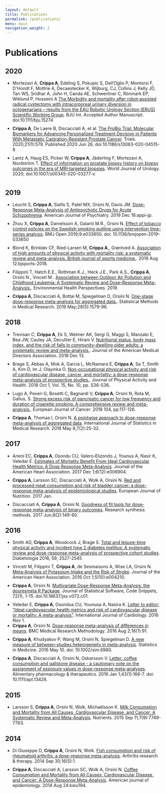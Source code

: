 ```yaml
---
layout: default
title: Publications
permalink: /publications/
menu: main
navigation_weight: 2
---
```


Publications
========

## 2020

<ul class="fa-ul">
  <li><a href="" target="_blank"><i class="fa-li fa fa-file-text"></i></a> 
Mortezavi A, <b>Crippa A</b>, Edeling S, Pokupic S, Dell’Oglio P, Montorsi F, D'Hondt F, Mottrie A, Decaestecker K, Wijburg, CJ, Collins J, Kelly JD, Tan WS, Sridhar A, John H, Canda AE, Schwentner C, Rönmark EP, Wiklund P, Hosseini A <a href="" target="_blank"> The Morbidity and mortality after robot‐assisted radical cystectomy with intracorporeal urinary diversion in octogenarians – results from the EAU Robotic Urology Section (ERUS) Scientific Working Group</a>. BJU Int. Accepted Author Manuscript. doi:10.1111/bju.15274
</li>

<div style="height:10px"></div>
  <li><a href="" target="_blank"><i class="fa-li fa fa-file-text"></i></a> 
<b>Crippa A</b>, De Laere B, Discacciati A, et al. <a href="https://pubmed.ncbi.nlm.nih.gov//32586393/" target="_blank"> The ProBio Trial: Molecular Biomarkers for Advancing Personalized Treatment Decision in Patients With Metastatic Castration-Resistant Prostate Cancer</a>. Trials. 2020;21(1):579. Published 2020 Jun 26. doi:10.1186/s13063-020-04515-8
</li>
<div style="height:10px"></div>

  <li><a href="" target="_blank"><i class="fa-li fa fa-file-text"></i></a> 
Lantz A, Haug ES, Picker W, <b>Crippa A</b>, Jäderling F, Mortezavi A, Nordström T. <a href="https://pubmed.ncbi.nlm.nih.gov/32472278/" target="_blank">Effect of information on prostate biopsy history on biopsy outcomes in the era of MRI‑targeted biopsies</a>. World Journal of Urology. 2020; doi:10.1007/s00345-020-03277-x
</li>
<div style="height:10px"></div>
	
</ul>


## 2019

<ul class="fa-ul">
  <li><a href="" target="_blank"><i class="fa-li fa fa-file-text"></i></a> 
Leucht S, <b>Crippa A</b>, Siafis S, Patel MX, Orsini N, Davis JM. <a href="https://www.ncbi.nlm.nih.gov/pubmed/31838873" target="_blank"> Dose-Response Meta-Analysis of Antipsychotic Drugs for Acute Schizophrenia</a>. American Journal of Psychiatry. 2019 Dec 16:appi-jp.
</li>
<div style="height:10px"></div>

  <li><a href="" target="_blank"><i class="fa-li fa fa-file-text"></i></a> 
Zhou X, <b>Crippa A</b>, Danielsson A, Galanti M.R., Orsini N. <a href="https://www.ncbi.nlm.nih.gov/pubmed/31843849" target="_blank"> Effect of tobacco control policies on the Swedish smoking quitline using intervention time-series analysis</a>. BMJ Open 2019;9:e033650. doi: 10.1136/bmjopen-2019-033650
</li>
<div style="height:10px"></div>

  <li><a href="" target="_blank"><i class="fa-li fa fa-file-text"></i></a> 
Blond K, Brinkløv CF, Ried-Larsen M, <b>Crippa A</b>,, Grøntved A. <a href="https://www.ncbi.nlm.nih.gov/pubmed/31406017" target="_blank"> Association of high amounts of physical activity with mortality risk: a systematic review and meta-analysis. British journal of sports medicine.</a>. 2019 Aug 12:bjsports-2018.
</li>
<div style="height:10px"></div>

  <li><a href="https://www.ncbi.nlm.nih.gov/pmc/articles/PMC6785230/" target="_blank"><i class="fa-li fa fa-file-text"></i></a> 
Filippini T, Hatch E.E., Rothman K.J., Heck J.E., Park A.S., <b>Crippa A</b>, Orsini N., Vinceti
M.. <a href="https://www.ncbi.nlm.nih.gov/pubmed/31017485" target="_blank"> Association between Outdoor Air Pollution and Childhood Leukemia: A Systematic Review and Dose–Response Meta-Analysis.</a>. Environmental Health Perspectives. 2019.
</li>
<div style="height:10px"></div>

<li><a href="https://www.researchgate.net/publication/325065533_One-stage_dose-response_meta-analysis_for_aggregated_data" target="_blank"><i class="fa-li fa fa-file-text"></i></a> 
<b>Crippa A</b>, Discacciati A, Bottai M, Spiegelman D, Orsini N. <a href="https://www.ncbi.nlm.nih.gov/pubmed/29742975" target="_blank"> One-stage dose-response meta-analysis for aggregated data.</a>. Statistical Methods in Medical Research. 2019 May;28(5):1579-96.
</li>
	
</ul>


## 2018

<ul class="fa-ul">
  <li><a href="" target="_blank"><i class="fa-li fa fa-file-text"></i></a> 
Trevisan C, <b>Crippa A</b>, Ek S, Welmer AK, Sergi G, Maggi S, Manzato E, Bea JW, Cauley JA, Decullier E, Hirani V. <a href="https://www.ncbi.nlm.nih.gov/pubmed/30554987" target="_blank"> Nutritional status, body mass index, and the risk of falls in community-dwelling older adults: a systematic review and meta-analysis.</a>. Journal of the American Medical Directors Association. 2018 Dec 13.
</li>
<div style="height:10px"></div>

  <li><a href="" target="_blank"><i class="fa-li fa fa-file-text"></i></a> 
Brage S, Abbas A, Mok A, Garcia L, McNamara E, <b>Crippa A</b>, Sa T, Smith A, Kim D, Im J, Olayinka O. <a href="" target="_blank"> Non-occupational physical activity and risk of cardiovascular disease, cancer, and mortality: a dose-response meta-analysis of prospective studies.</a>. Journal of Physical Activity and Health. 2018 Oct 1, Vol. 15, No. 10, pp. S36-S36. 
</li>
<div style="height:10px"></div>

  <li><a href="" target="_blank"><i class="fa-li fa fa-file-text"></i></a> 
Lugo A, Peveri G, Bosetti C, Bagnardi V, <b>Crippa A</b>, Orsini N, Rota M, Gallus, S. <a href="https://www.ncbi.nlm.nih.gov/pubmed/30347287" target="_blank"> Strong excess risk of pancreatic cancer for low frequency and duration of cigarette smoking: A comprehensive review and meta-analysis.</a>. European Journal of Cancer. 2018 104, pp.117-126. 
</li>
<div style="height:10px"></div>

<li><a href="https://www.researchgate.net/publication/325021574_A_Pointwise_Approach_to_Dose-Response_Meta-Analysis_of_Aggregated_Data?_sg=_ZP4cld17tNfOel7QGlgk-B8iWlIXKz5_BX0PEWRMm793cBjoHfIw4vKJkXJYDNA3E0EvlXvLk2mOwWTQijviki3sCFAWmCtewPO7y4K.CrnzXSR5F1kxRhOknFDvP-Iom7_TDDoWD88NrZMZT_sxjOjTSdpjEPQRiRDXCY39eyiwCHlTSynn2x3p2v7DEg" target="_blank"><i class="fa-li fa fa-file-text"></i></a> 
<b>Crippa A</b>, Thomas I, Orsini N. <a href="" target="_blank"> A pointwise approach to dose-response meta-analysis of aggregated data</a>. International Journal of Statistics in Medical Research. 2018 May 8;7(2):25-32.
</li>

</ul>


## 2017

<ul class="fa-ul">

<li><a href="https://www.researchgate.net/publication/322001842_Estimates_of_Mortality_Benefit_From_Ideal_Cardiovascular_Health_Metrics_A_Dose_Response_Meta-Analysis/fulltext/5a3d03440f7e9ba868897773/Estimates-of-Mortality-Benefit-From-Ideal-Cardiovascular-Health-Metrics-A-Dose-Response-Meta-Analysis.pdf" target="_blank"><i class="fa-li fa fa-file-text"></i></a> 
Aneni EC, <b>Crippa A</b>, Osondu CU, Valero‐Elizondo J, Younus A, Nasir K, Veledar E. <a href="https://www.ncbi.nlm.nih.gov/pubmed/29269350" target="_blank"> Estimates of Mortality Benefit From Ideal Cardiovascular Health Metrics: A Dose Response Meta-Analysis</a>. Journal of the American Heart Association. 2017 Dec 1;6(12):e006904.
</li>
<div style="height:10px"></div>
	
<li><a href="https://www.researchgate.net/publication/311864288_Red_and_processed_meat_consumption_and_risk_of_bladder_cancer_a_dose-response_meta-analysis_of_epidemiological_studies" target="_blank"><i class="fa-li fa fa-file-text"></i></a> 
<b>Crippa A</b>, Larsson SC, Discacciati A, Wolk A, Orsini N. <a href="https://www.ncbi.nlm.nih.gov/pubmed/28070638" target="_blank"> Red and processed meat consumption and risk of bladder cancer: a dose-response meta-analysis of epidemiological studies</a>. European Journal of Nutrition. 2017 Jan.
</li>
<div style="height:10px"></div>

  <li><a href="http://onlinelibrary.wiley.com/doi/10.1002/jrsm.1194/pdf" target="_blank"><i class="fa-li fa fa-file-text"></i></a> 
Discacciati A, <b>Crippa A</b>, Orsini N. <a href="http://www.ncbi.nlm.nih.gov/pubmed/26679736" target="_blank"> Goodness of fit tools for dose-response meta-analysis of binary outcomes</a>. Research synthesis methods. 2017 Jun;8(2):149-60.
</li>

</ul>


## 2016

<ul class="fa-ul">

<li><a href="https://www.researchgate.net/publication/309189255_Physical_activity_and_incident_type_2_diabetes_mellitus_a_systematic_review_and_dose-response_meta-analysis_of_prospective_cohort_studies" target="_blank"><i class="fa-li fa fa-file-text"></i></a>
Smith AD, <b>Crippa A</b>, Woodcock J, Brage S. <a href="https://www.ncbi.nlm.nih.gov/pubmed/27747395"  target="_blank">Total and leisure-time physical activity and incident type 2 diabetes mellitus: A systematic review and dose-response meta-analysis of prospective cohort studies</a>. Diabetologia 2016, 59, 2527-2545
</li>
<div style="height:10px"></div>

<li><a href="http://jaha.ahajournals.org/content/5/10/e004210.full.pdf+html" target="_blank"><i class="fa-li fa fa-file-text"></i></a> 
Vinceti M, Filippini T, <b>Crippa A</b>, de Sesmaisons A, Wise LA, Orsini N. <a href="https://www.ncbi.nlm.nih.gov/pubmed/27792643" target="_blank">Meta‐Analysis of Potassium Intake and the Risk of Stroke</a>. Journal of the American Heart Association. 2016 Oct 1;5(10):e004210.
</li>
<div style="height:10px"></div>

<li><a href="/downloads/jss1256.pdf" target="_blank"><i class="fa-li fa fa-file-text"></i></a> 
<b>Crippa A</b>, Orsini N. <a href="https://www.jstatsoft.org/article/view/v072c01/0" target="_blank">Multivariate Dose-Response Meta-Analysis: the dosresmeta R Package</a>. Journal of Statistical Software, Code Snippets, 72(1), 1-15. doi:10.18637/jss.v072.c01.
</li>
<div style="height:10px"></div>

  <li><a href="https://www.researchgate.net/publication/305892213_Letter_to_editor_Ideal_cardiovascular_health_metrics_and_risk_of_cardiovascular_disease_or_mortality_A_meta-analysis" target="_blank"><i class="fa-li fa fa-file-text"></i></a> 
Veledar E, <b>Crippa A</b>, Osondua CU, Younusa A, Nasira K. <a href="https://www.ncbi.nlm.nih.gov/pubmed/27521549" target="_blank"> Letter to editor: “Ideal cardiovascular health metrics and risk of cardiovascular disease or mortality: A meta-analysis”</a>. International Journal of Cardiology. 2016 Nov 1.
</li>

  <li><a href="https://www.researchgate.net/publication/305804878_Dose-response_meta-analysis_of_differences_in_means" target="_blank"><i class="fa-li fa fa-file-text"></i></a> 
<b>Crippa A</b>, Orsini N. <a href="https://www.ncbi.nlm.nih.gov/pubmed/27485429" target="_blank"> Dose-response meta-analysis of differences in means</a>. BMC Medical Research Methodology. 2016 Aug 2;16(1):91.
</li>
<div style="height:10px"></div>

  <li><a href="https://www.researchgate.net/publication/302910748_A_new_measure_of_between-studies_heterogeneity_in_meta-analysis" target="_blank"><i class="fa-li fa fa-file-text"></i></a> 
<b>Crippa A</b>, Khudyakov P, Wang M, Orsini N, Spiegelman D. <a href="http://www.ncbi.nlm.nih.gov/pubmed/27161124" target="_blank"> A new measure of between-studies heterogeneity in meta-analysis</a>. Statistics in Medicine. 2016 May 10. doi: 10.1002/sim.6980. 
</li>
<div style="height:10px"></div>

  <li><a href="https://www.researchgate.net/publication/286035338_Letter_Coffee_consumption_and_gallstone_disease_-_A_cautionary_note_on_the_assignment_of_exposure_values_in_dose-response_meta-analyses" target="_blank"><i class="fa-li fa fa-file-text"></i></a> 
<b>Crippa A</b>, Discacciati A, Orsini N, Oskarsson V. <a href="http://www.ncbi.nlm.nih.gov/pubmed/26638932" target="_blank"> Letter: coffee consumption and gallstone disease - a cautionary note on the assignment of exposure values in dose-response meta-analyses</a>. Alimentary pharmacology & therapeutics. 2016 Jan 1;43(1):166-7. doi: 10.1111/apt.13428.
</li>
</ul>



## 2015

<ul class="fa-ul">
  <li><a href="https://www.researchgate.net/publication/282041424_Milk_Consumption_and_Mortality_from_All_Causes_Cardiovascular_Disease_and_Cancer_A_Systematic_Review_and_Meta-Analysis" target="_blank"><i class="fa-li fa fa-file-text"></i></a> 
Larsson S, <b>Crippa A</b>, Orsini N, Wolk, Michaëlsson K. <a href="http://www.ncbi.nlm.nih.gov/pubmed/26378576" target="_blank"> Milk Consumption and Mortality from All Causes, Cardiovascular Disease, and Cancer: A Systematic Review and Meta-Analysis</a>. Nutrients. 2015 Sep 11;7(9):7749-7763.
</li>
</ul>



## 2014

<ul class="fa-ul">
  <li><a href="https://www.researchgate.net/publication/266324813_Fish_consumption_and_risk_of_rheumatoid_arthritis_A_dose-response_meta-analysis" target="_blank"><i class="fa-li fa fa-file-text"></i></a> 
Di Giuseppe D, <b>Crippa A</b>, Orsini N, Wolk. <a href="http://www.ncbi.nlm.nih.gov/pubmed/25267142" target="_blank"> Fish consumption and risk of rheumatoid arthritis: a dose-response meta-analysis</a>. Arthritis research & therapy. 2014 Sep 30;16(5):1.
</li>
<div style="height:10px"></div>

  <li><a href="https://www.researchgate.net/publication/265054425_Coffee_Consumption_and_Mortality_From_All_Causes_Cardiovascular_Disease_and_Cancer_A_Dose-Response_Meta-Analysis?ev=prf_pub" target="_blank"><i class="fa-li fa fa-file-text"></i></a> 
<b>Crippa A</b>, Discacciati A, Larsson SC, Wolk A, Orsini N. <a href="http://www.ncbi.nlm.nih.gov/pubmed/25156996" target="_blank"> Coffee Consumption and Mortality from All Causes, Cardiovascular Disease, and Cancer: A Dose-Response Meta-Analysis</a>. American journal of epidemiology. 2014 Aug 24:kwu194.
</li>
</ul>
